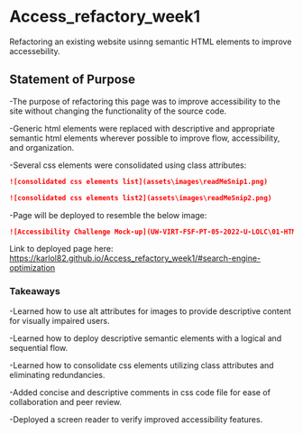 # Access_refactory_week1
Refactoring an existing website usinng semantic HTML elements to improve accessebility.

## Statement of Purpose

-The purpose of refactoring this page was to improve accessibility to the site without changing the functionality of the source code.

-Generic html elements were replaced with descriptive and appropriate semantic html elements wherever possible to improve flow, accessibility, and organization.

-Several css elements were consolidated using class attributes:

```md
![consolidated css elements list](assets\images\readMeSnip1.png)

```

```md
![consolidated css elements list2](assets\images\readMeSnip2.png)

```

-Page will be deployed to resemble the below image:

```md
![Accessibility Challenge Mock-up](UW-VIRT-FSF-PT-05-2022-U-LOLC\01-HTML-Git-CSS\02-Challenge\Assets\01-html-css-git-homework-demo.png)

```

Link to deployed page here: https://karlol82.github.io/Access_refactory_week1/#search-engine-optimization

### Takeaways
-Learned how to use alt attributes for images to provide descriptive content for visually impaired users.

-Learned how to deploy descriptive semantic elements with a logical and sequential flow.

-Learned how to consolidate css elements utilizing class attributes and eliminating redundancies.

-Added concise and descriptive comments in css code file for ease of collaboration and peer review.

-Deployed a screen reader to verify improved accessibility features.
